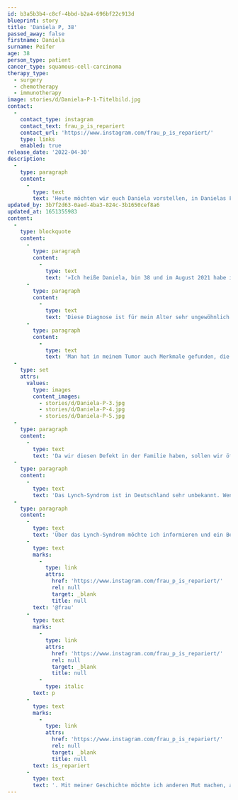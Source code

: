 ```yaml
---
id: b3a5b3b4-c8cf-4bbd-b2a4-696bf22c913d
blueprint: story
title: 'Daniela P, 38'
passed_away: false
firstname: Daniela
surname: Peifer
age: 38
person_type: patient
cancer_type: squamous-cell-carcinoma
therapy_type:
  - surgery
  - chemotherapy
  - immunotherapy
image: stories/d/Daniela-P-1-Titelbild.jpg
contact:
  -
    contact_type: instagram
    contact_text: frau_p_is_repariert
    contact_url: 'https://www.instagram.com/frau_p_is_repariert/'
    type: links
    enabled: true
release_date: '2022-04-30'
description:
  -
    type: paragraph
    content:
      -
        type: text
        text: 'Heute möchten wir euch Daniela vorstellen, in Danielas Familie gab es viele Krebserkankungen, worauf der Gendefekt namens Lynch-Syndrom festgestellt wurde. Ein Defekt, über den Daniela auf ihrem Account berichtet und informiert.'
updated_by: 3b7f2d63-0aed-4ba3-824c-3b1650cef8a6
updated_at: 1651355983
content:
  -
    type: blockquote
    content:
      -
        type: paragraph
        content:
          -
            type: text
            text: '»Ich heiße Daniela, bin 38 und im August 2021 habe ich die Diagnose Plattenepithelkarzinom an der Schleimhaut meiner Unterlippe erhalten. Daraufhin wurde mir ein großer Teil meiner Unterlippe entfernt und eine Lappenplastik verpasst. Das heißt, ich habe nun Narben von den Nasenflügeln bis runter zum Kinn.'
      -
        type: paragraph
        content:
          -
            type: text
            text: 'Diese Diagnose ist für mein Alter sehr ungewöhnlich. Alles fing mit einem nervigen Atherom am Kinn an. Dass ich darauf bestanden habe, den Befund in die Pathologie zu geben, verdanke ich meiner Tante. Die ganze Familie meines Vaters hatte Krebs. Darmkrebs, Gebärmutterkrebs, Bauchspeicheldrüsenkrebs, Prostatakrebs, Hautkrebs etc... Meine Tante hat sich darauf hin humangenetisch beraten lassen und man fand heraus, dass wir das Lynch-Syndrom haben. Ein Gendefekt, wodurch die Reparatur-Gene nicht so funktionieren wie beim Otto-Normal-Verbraucher. Dadurch kommt es vermehrt zu Krebs, auch in jungen Jahren. Dieses Wissen hat mir quasi den Rest meiner Lippe gerettet und wer weiß was noch. Es war zwar anfangs nur ein Atherom, aber dahinter hat sich Krebs versteckt.'
      -
        type: paragraph
        content:
          -
            type: text
            text: 'Man hat in meinem Tumor auch Merkmale gefunden, die darauf hindeuten, dass er durch den Ausfall bestimmter Reparatur-Gene entstanden ist. Das sind sogenannte Satelliten-Instabilitäten. Solche Tumore wachsen sehr schnell, reagieren aber beispielsweise besser auf Immuntherapie als auf Chemo.'
  -
    type: set
    attrs:
      values:
        type: images
        content_images:
          - stories/d/Daniela-P-3.jpg
          - stories/d/Daniela-P-4.jpg
          - stories/d/Daniela-P-5.jpg
  -
    type: paragraph
    content:
      -
        type: text
        text: 'Da wir diesen Defekt in der Familie haben, sollen wir öfter und früher zur Krebsvorsorge, als normal angedacht: Beispielsweise gehen wir bereits unter 50 alle ein bis zwei Jahre zur Darm- und Magenspieglung.'
  -
    type: paragraph
    content:
      -
        type: text
        text: 'Das Lynch-Syndrom ist in Deutschland sehr unbekannt. Wenige Leute wurden damit diagnostiziert, aber die Dunkelziffer wird ein gutes Stück hoher geschätzt. Viele Menschen kennen ihr Risiko nicht und haben daher nicht die Chance, früh an Vorsorgen teilzunehmen und Krebs in frühen Stufen zu entdecken. Denn welcher Arzt denkt bei einem 30-Jährigen direkt an Darmkrebs, wenn er über Bauchschmerzen klagt?'
  -
    type: paragraph
    content:
      -
        type: text
        text: 'Über das Lynch-Syndrom möchte ich informieren und ein Bewusstsein schaffen. Ich möchte aber auch Menschen Mut machen, die Narben mit sich tragen – aus welchem Grund auch immer. Auf Instagram mache ich das auf meinem Account '
      -
        type: text
        marks:
          -
            type: link
            attrs:
              href: 'https://www.instagram.com/frau_p_is_repariert/'
              rel: null
              target: _blank
              title: null
        text: '@frau'
      -
        type: text
        marks:
          -
            type: link
            attrs:
              href: 'https://www.instagram.com/frau_p_is_repariert/'
              rel: null
              target: _blank
              title: null
          -
            type: italic
        text: p
      -
        type: text
        marks:
          -
            type: link
            attrs:
              href: 'https://www.instagram.com/frau_p_is_repariert/'
              rel: null
              target: _blank
              title: null
        text: is_repariert
      -
        type: text
        text: '. Mit meiner Geschichte möchte ich anderen Mut machen, aber auch mir selbst.«'
---
```

